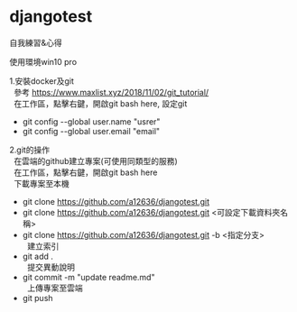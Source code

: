 # djangotest
自我練習&心得

使用環境win10 pro

1.安裝docker及git  
&nbsp;&nbsp;參考 https://www.maxlist.xyz/2018/11/02/git_tutorial/  
&nbsp;&nbsp;在工作區，點擊右鍵，開啟git bash here, 設定git  
- git config --global user.name "usrer"  
- git config --global user.email "email"  

2.git的操作  
&nbsp;&nbsp;在雲端的github建立專案(可使用同類型的服務)  
&nbsp;&nbsp;在工作區，點擊右鍵，開啟git bash here  
&nbsp;&nbsp;下載專案至本機  
- git clone https://github.com/a12636/djangotest.git  
- git clone https://github.com/a12636/djangotest.git <可設定下載資料夾名稱>  
- git clone https://github.com/a12636/djangotest.git -b <指定分支>  
&nbsp;&nbsp;建立索引  
- git add .  
&nbsp;&nbsp;提交異動說明  
- git commit -m "update readme.md"  
&nbsp;&nbsp;上傳專案至雲端  
- git push  
